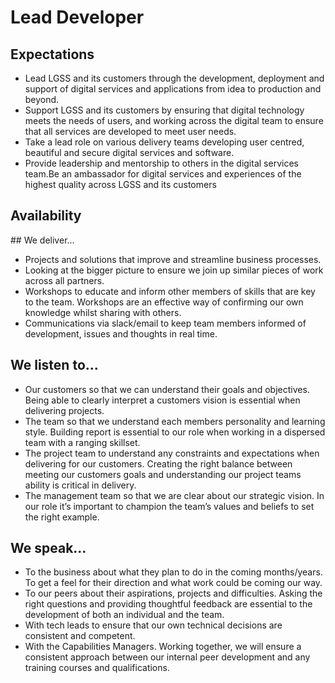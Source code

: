 
# Lead Developer 

## Expectations
* Lead LGSS and its customers through the development, deployment and support of digital services and applications from idea to production and beyond.
* Support LGSS and its customers by ensuring that digital technology meets the needs of users, and working across the digital team to ensure that all services are developed to meet user needs.
* Take a lead role on various delivery teams developing user centred, beautiful and secure digital services and software. 
* Provide leadership and mentorship to others in the digital services team.Be an ambassador for digital services and experiences of the highest quality across LGSS and its customers

## Availability
<object data="/roles/lead-pie.svg" type="image/svg+xml" width="650" height="230"></object>

## We deliver...
* Projects and solutions that improve and streamline business processes.
* Looking at the bigger picture to ensure we join up similar pieces of work across all partners.
* Workshops to educate and inform other members of skills that are key to the team. Workshops are an effective way of confirming our own knowledge whilst sharing with others.
* Communications via slack/email to keep team members informed of development, issues and thoughts in real time.

## We listen to...
* Our customers so that we can understand their goals and objectives. Being able to clearly interpret a customers vision is essential when delivering projects.
* The team so that we understand each members personality and learning style. Building report is essential to our role when working in a dispersed team with a ranging skillset.
* The project team to understand any constraints and expectations when delivering for our customers. Creating the right balance between meeting our customers goals and understanding our project teams ability is critical in delivery.
* The management team so that we are clear about our strategic vision. In our role it’s important to champion the team’s values and beliefs to set the right example.

## We speak...
* To the business about what they plan to do in the coming months/years. To get a feel for their direction and what work could be coming our way.
* To our peers about their aspirations, projects and difficulties. Asking the right questions and providing thoughtful feedback are essential to the development of both an individual and the team.
* With tech leads to ensure that our own technical decisions are consistent and competent.
* With the Capabilities Managers. Working together, we will ensure a consistent approach between our internal peer development and any training courses and qualifications.
